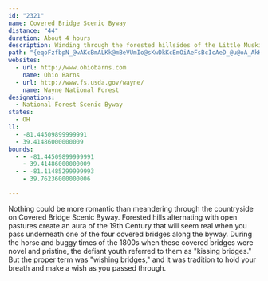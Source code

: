 ```yaml
---
id: "2321"
name: Covered Bridge Scenic Byway
distance: "44"
duration: About 4 hours
description: Winding through the forested hillsides of the Little Muskingum River valley, this byway includes four historic covered bridges, as well as quaint churches, general stores and villages, and the Graysville Jail.
path: "{eqoFzfbpN_@wAKcBmALKk@mBeVUmIo@sKwDkKcEmOiAeFsBcIcAeD_@u@oA_AkK}E{D{BkBs@mEeAeGsBUYQwAQuEQiJ@_GKoGOqBUgBiAaEaE_Ii@_BUuAEqAJ{DTeA`@gAbHkKrDuD~@mBvAyDlC{Dn@qAxAeFrCoNx@{AdAmAx@}AJi@HeBGiNQsB{@mCgDiF[oAs@eEoCsGwBiH}GiR_@q@}AmAiVgJmAg@US_@eMCiEe@aJ?y@NeBbB{EHmAiAqI}@{AmBgA{@kAw@yBo@sC_B{FYkBHm@Tm@vBeEXs@d@qCTm@\\UdAKrBq@h@g@NsAUkENs@d@_@fDy@NQHe@Sm@oAaASYiAmIi@{Ak@k@cA_@mDL_@E_@[I]Dm@|@{BxAyESq@uAmAkLsE{FyAgJmAmCg@gKkDoAy@m@kBOgCHaA^eBbCsJPgBKg@_@e@mDmCiAwAE[EsB`@{YK_Bi@gAc@g@oD}CcBmDy@g@gAYyEJmFaCiBcBm@{@Qy@_AyNIi@Yy@cCqBOYiAy@w@SqARyKrGeADoBWcBg@q@i@Qm@SaE_@oRBeAdBy[BaSIuAEi@_@cAeMuRiAkAo@[aAKu@Ns@h@_@`A[dBm@fGUzFe@dEcAlFe@~AsCtD}@^m@?{@w@gIkQyAmD}@w@iC_Bu@u@qFsGy@_ByAgDaC{HuCiIiAqC_@q@_@a@YSmDeAwFmCo@K}CGcEFsFw@aB]k@Wy@w@iAaBOw@WwBe@iGE}AHoBEgCaCcGE_BHaEo@sBgDaHcB_FsAqHoAcKOsCEoCTkD?qBKgAaAaEy@yKQsDOaAs@mAu@s@_HeDaAm@aAeAiCsDk@sAMeC|AqUr@aB~EgIfBmDrAeDn@_A^_@t@_@lAUlDLnAEbCa@lCw@JaBAu@m@iBgCeG{AcEaCwEaBaCsB{B_@QsAGsATsBd@wJ`DaJvBcCTsBAmBQeASg@Yk@mAYcAE{@^aRXmDn@mBn@kAlA{ArF_Fz@{Ax@aIGqAY{@o@o@wGoCmQyC_Ds@wC_AiAMqKn@oB[y@a@m@k@qEsFe@y@uBaHSeBIyCOu@[q@{K_KgAsA_AaBc@wAk@{COmA?aAJeBXcBn@uBHe@E_@yB{Fc@q@c@Me@?e@P_@f@S~@]zSWlF}@zGy@zCc@|@_CfD_Ax@cAr@qDjBcCt@}H?eCa@qDyBgIgHiCmDmCaImDmJm@mC_EgWYaA_@m@i@k@eAa@mD]mASk@_@iB{BqBmBiHsDmAWiAEmD~@wCfA}FxAeAj@wBxBaAr@wDvBiMzCsDl@iESiBW_AYc@[qFaHuAeAsAY_@?cB`@eK`EkAVcA?sDeAkDaCq@y@c@s@]kAgMad@o@qE]uDAqAHiAd@qBxCuGlAqBlDkD~SiPb@gAJaAEmAmByKk@iGgCkN[aAc@y@yAeAsDaAg@EwXrBiEdAeBn@aIhEwFzDiOxG_BRcAWi@q@[o@Iq@@iNLyDj@_Fn@cCf@qAlC{EbC}C~BcCdAqBh@yAx@s@pEmC~@w@bAoAj@mBLcAGsCQoBiCsLm@mNKaASq@m@c@yG}A]_@uAeC_@[cBe@sDWgCcAcDu@k@i@O_ADmBOk@e@e@wBw@cHaBkCAq@S]e@[qBSg@sAyAo@WgFg@aKm@iAD_A`@}AfAiBbBiBlCsEvHiBjCiBfBw@Xu@JmAGsEiAoBmAsAmAYg@Os@iAsJcDwQYyBKkBZiLH}RXgKH}AtAiHReB?mAIkAm@{Ce@{DEyBHeAd@mBj@_BlA_BvGaFxOyHpGmEdAoAhAwC^aCByAIeBe@oEY_Bi@cBmE{Is@_Ai@[s@Qu@BiBl@qExBcC`BuCjCaH|Jo@r@_Aj@cBLoHuAqAm@c@i@Ui@S}@?gAR_EzAwRl@cU@mDW_HwCqV_AiOHgDTeBbAkDVyAK_Bc@i@[Km@DeDfAwH~CqAxA_@r@{AzFs@zBi@nAmB`CkAfAYLi@BgIsBmBy@gEaDoEyCaI{GgCcBiBy@aEe@qBiAq@w@yAkC_@Uk@MwECy@Jm@^iHfIcBtAoBbA}@X}@FyI_@sCa@sQ_G}AQu@HaGzA_A^oA|@mBtC_ArBi@lBi@bAcEtFmCnBsS`JcDhAwC`@{C[y@W}BsAmB_CoAeDcAoD[}@qHgYy@eBy@_AcAs@iAm@sBy@}C_BmC_AeAYeBKwCKiADyB~@{D`CeA~@_AfAs@|BmAfIq@rBiArAsAx@}FlCoARs@b@Y^cBfDiBbEgBpC_@ZiAh@a@JmCKsBq@iD_DwA[sEQiDJiBRqC~@mHfDsAdAo@t@iDpIsBzEy@rA}CxCgK`IeObVcApA_Az@kAp@eOnHeBr@_Ap@}Ar@sC~AwC`CkDlAi@?kHoBiAQyALcC~@i@L_@A_@Sy@eAqKyFm@So@GeB^gFfDiClAwAJyBKiC_@mEE}AViFnB}@JcAGiGyA}RyFgCk@gMiMcC{FsBsC{M}By@AoAPeJpHk@vAqBbLuAhCqBzBkBdAcB`@gDPsFGmA[eADyBlC}BvBmB`@oABoBWy@e@g@i@[y@?yBZ_F`@sBn@sBh@_CJ_B?s@i@yAo@aAYs@Ee@DmEUkEm@{A[W_@GkKE}@c@a@s@Sy@SiDYo@a@[i@?s@v@mAb@iAAyAY_As@_BaD_@aM?eKZiFE_@OWi@[y@XcAl@{@JqACyBuAyEmFsBeBu@_@gBaDy@yD_@{@{JqFu@m@m@SuC?aAO_Au@kB{CgCsKEe@Dm@JY|AsAfBmCrBgFt@yEDqFYiFcCeBkB_@wCaBgFsD}A]_@H_BfAgLzFwE~@gBJa@Gi@UaGuDcDkFm@o@q@Wy@EgGJsDGkBYeBcAgBe@yAGoD_AmDmAmBsBk@mAwEaMmJkXsAyAmBeAoAe@qCR{@AoAw@}CaEkH{LsEmGkE{H{CsEeJiK}Ak@sD@k@O}F_GgAeB_@sAD{Ch@kElAcEJkAE_AUmAg@y@qBe@sBGy@c@yBoDmBsBwBtC_CxAcFfBaGHkFR{Cy@}BSiCEsBLgFgAcBk@sF^sA^}C~AiA~@uAzA{CtG_C|Cy@x@eAd@_XfCeFr@cA@kIaBgHmBaGmBsd@{S"
websites:
  - url: http://www.ohiobarns.com
    name: Ohio Barns
  - url: http://www.fs.usda.gov/wayne/
    name: Wayne National Forest
designations:
  - National Forest Scenic Byway
states:
  - OH
ll:
  - -81.44509899999991
  - 39.41486000000009
bounds:
  - - -81.44509899999991
    - 39.41486000000009
  - - -81.11485299999993
    - 39.76236000000006

---
```


Nothing could be more romantic than meandering through the countryside on Covered Bridge Scenic Byway. Forested hills alternating with open pastures create an aura of the 19th Century that will seem real when you pass underneath one of the four covered bridges along the byway. During the horse and buggy times of the 1800s when these covered bridges were novel and pristine, the defiant youth referred to them as "kissing bridges." But the proper term was "wishing bridges," and it was tradition to hold your breath and make a wish as you passed through.
